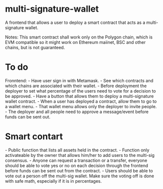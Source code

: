 # multi-signature-wallet
A frontend that allows a user to deploy a smart contract that acts as a multi-signature wallet.

Notes:
This smart contract shall work only on the Polygon chain, which is EVM compatible so it might work on Ethereum maiinet, BSC and other chains, but is not guaranteed.

<h1>To do</h1>
Fronntend:
- Have user sign in with Metamask.
- See which contracts and which chains are associated with their wallet.
- Before deployment the deployer to set what percentage of the users need to vote for a decision to be approved.
- Have a button that allows them to deploy a multi-signature wallet contract.
- When a user has deployed a contract, allow them to go to a wallet menu.
- That wallet menu allows only the deployer to invite people.
- The deployer and all people need to approve a message/event before funds can be sent out.

<h1>Smart contart</h1>
- Public function that lists all assets held in the contract.
- Function only activateable by the owner that allows him/her to add users to the multi-sig consensus.
- Anyone can request a transaction or a transfer, everyone should be able to vote yes or no on each decision through the frontend before funds can be sent out from the contract.
- Users should be able to vote out a person off the multi-sig wallet. Make sure the voting off is done with safe math, especially if it is in percentages.

